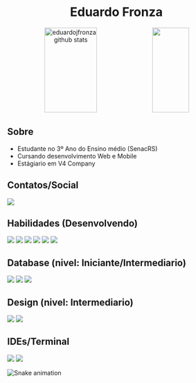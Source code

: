 <h1 align="center">Eduardo Fronza</h1>

<div align="center">  
  <img width="49%" height="195px" src="https://github-readme-stats.vercel.app/api?username=eduardojfronza&show_icons=true&count_private=true&hide_border=true&title_color=e9c044&icon_color=e9c0444&text_color=e9c044&bg_color=0d1117" alt="eduardojfronza github stats" /> 
  <img width="41%" height="195px" src="https://github-readme-stats.vercel.app/api/top-langs/?username=eduardojfronza&layout=compact&hide_border=true&title_color=e9c044&text_color=e9c044&bg_color=0d1117" />
</div>

## Sobre
- Estudante no 3º Ano do Ensino médio (SenacRS)
- Cursando desenvolvimento Web e Mobile
- Estágiario em V4 Company

## Contatos/Social
<a href="https://br.linkedin.com/in/eduardo-fronza-49a435233" ><img src="https://img.shields.io/badge/LinkedIn-0077B5?style=for-the-badge&logo=linkedin&logoColor=white" target="_blank" ></a>

## Habilidades (Desenvolvendo)

<img src="https://img.shields.io/badge/HTML5-E34F26?style=for-the-badge&logo=html5&logoColor=white"> <img src="https://img.shields.io/badge/CSS3-1572B6?style=for-the-badge&logo=css3&logoColor=white"> <img src="https://img.shields.io/badge/Python-3776AB?style=for-the-badge&logo=python&logoColor=white"> <img src="https://img.shields.io/badge/JavaScript-F7DF1E?style=for-the-badge&logo=javascript&logoColor=black"> <img 
src="https://shields.io/badge/react-black?logo=react&style=for-the-badge"> <img 
src="https://shields.io/badge/TypeScript-3178C6?logo=react&style=for-the-badge">  

## Database (nivel: Iniciante/Intermediario)

<img src="https://img.shields.io/badge/MySQL-005C84?style=for-the-badge&logo=mysql&logoColor=white"> <img src="https://img.shields.io/badge/PostgreSQL-316192?style=for-the-badge&logo=postgresql&logoColor=white"> <img src="https://img.shields.io/badge/MongoDB-4EA94B?style=for-the-badge&logo=mongodb&logoColor=white">

## Design (nivel: Intermediario)

<img src="https://img.shields.io/badge/Figma-F24E1E?style=for-the-badge&logo=figma&logoColor=white"> <img src="https://img.shields.io/badge/Canva-%2300C4CC.svg?&style=for-the-badge&logo=Canva&logoColor=white">

## IDEs/Terminal

<img src="https://img.shields.io/badge/Visual_Studio_Code-0078D4?style=for-the-badge&logo=visual%20studio%20code&logoColor=white"> <img src="https://img.shields.io/badge/GIT-E44C30?style=for-the-badge&logo=git&logoColor=white">

![Snake animation](https://raw.githubusercontent.com/trinib/trinib/snake/github-contribution-grid-snake-dark.svg)
